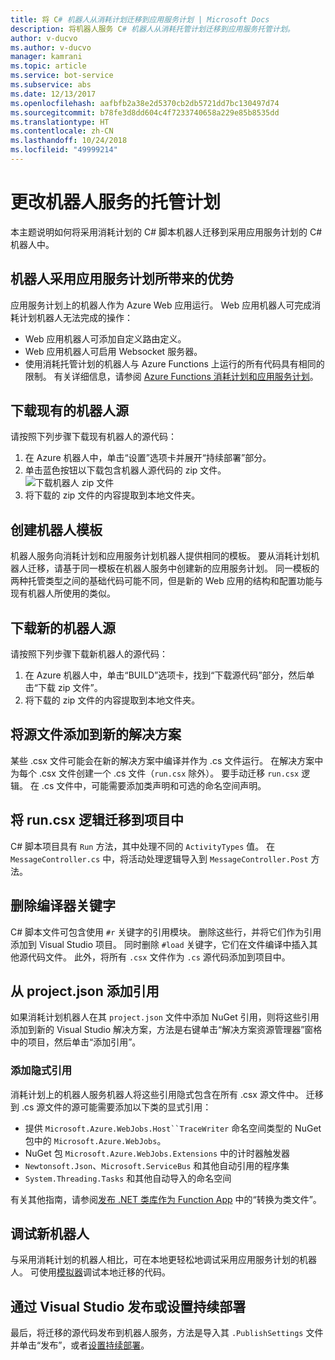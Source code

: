 ```yaml
---
title: 将 C# 机器人从消耗计划迁移到应用服务计划 | Microsoft Docs
description: 将机器人服务 C# 机器人从消耗托管计划迁移到应用服务托管计划。
author: v-ducvo
ms.author: v-ducvo
manager: kamrani
ms.topic: article
ms.service: bot-service
ms.subservice: abs
ms.date: 12/13/2017
ms.openlocfilehash: aafbfb2a38e2d5370cb2db5721dd7bc130497d74
ms.sourcegitcommit: b78fe3d8dd604c4f7233740658a229e85b8535dd
ms.translationtype: HT
ms.contentlocale: zh-CN
ms.lasthandoff: 10/24/2018
ms.locfileid: "49999214"
---
```

# <a name="change-the-hosting-plan-for-your-bot-service"></a>更改机器人服务的托管计划

本主题说明如何将采用消耗计划的 C# 脚本机器人迁移到采用应用服务计划的 C# 机器人中。 

## <a name="advantages-of-a-bot-on-an-app-service-plan"></a>机器人采用应用服务计划所带来的优势

应用服务计划上的机器人作为 Azure Web 应用运行。 Web 应用机器人可完成消耗计划机器人无法完成的操作：

- Web 应用机器人可添加自定义路由定义。
- Web 应用机器人可启用 Websocket 服务器。 
- 使用消耗托管计划的机器人与 Azure Functions 上运行的所有代码具有相同的限制。 有关详细信息，请参阅 <a target='_blank' href='/azure/azure-functions/functions-scale'>Azure Functions 消耗计划和应用服务计划</a>。

## <a name="download-your-existing-bot-source"></a>下载现有的机器人源

请按照下列步骤下载现有机器人的源代码：

1. 在 Azure 机器人中，单击“设置”选项卡并展开“持续部署”部分。  
2. 单击蓝色按钮以下载包含机器人源代码的 zip 文件。  
    ![下载机器人 zip 文件](~/media/continuous-deployment-consumption-download.png)
3. 将下载的 zip 文件的内容提取到本地文件夹。 


## <a name="create-a-bot-template"></a>创建机器人模板

机器人服务向消耗计划和应用服务计划机器人提供相同的模板。 要从消耗计划机器人迁移，请基于同一模板在机器人服务中创建新的应用服务计划。 同一模板的两种托管类型之间的基础代码可能不同，但是新的 Web 应用的结构和配置功能与现有机器人所使用的类似。

## <a name="download-the-new-bot-source"></a>下载新的机器人源

请按照下列步骤下载新机器人的源代码：

1. 在 Azure 机器人中，单击“BUILD”选项卡，找到“下载源代码”部分，然后单击“下载 zip 文件”。 
2. 将下载的 zip 文件的内容提取到本地文件夹。

## <a name="add-source-files-to-new-solution"></a>将源文件添加到新的解决方案

某些 .csx 文件可能会在新的解决方案中编译并作为 .cs 文件运行。 在解决方案中为每个 .csx 文件创建一个 .cs 文件（`run.csx` 除外）。 要手动迁移 `run.csx` 逻辑。 在 .cs 文件中，可能需要添加类声明和可选的命名空间声明。

## <a name="migrate-runcsx-logic-into-your-project"></a>将 run.csx 逻辑迁移到项目中

C# 脚本项目具有 `Run` 方法，其中处理不同的 `ActivityTypes` 值。 在 `MessageController.cs` 中，将活动处理逻辑导入到 `MessageController.Post` 方法。

## <a name="remove-compiler-keywords"></a>删除编译器关键字

C# 脚本文件可包含使用 `#r` 关键字的引用模块。 删除这些行，并将它们作为引用添加到 Visual Studio 项目。 同时删除 `#load` 关键字，它们在文件编译中插入其他源代码文件。 此外，将所有 `.csx` 文件作为 `.cs` 源代码添加到项目中。

## <a name="add-references-from-projectjson"></a>从 project.json 添加引用

如果消耗计划机器人在其 `project.json` 文件中添加 NuGet 引用，则将这些引用添加到新的 Visual Studio 解决方案，方法是右键单击“解决方案资源管理器”窗格中的项目，然后单击“添加引用”。

### <a name="add-references-that-were-implicit"></a>添加隐式引用

消耗计划上的机器人服务机器人将这些引用隐式包含在所有 .csx 源文件中。 迁移到 .cs 源文件的源可能需要添加以下类的显式引用：

- 提供 `Microsoft.Azure.WebJobs.Host``TraceWriter` 命名空间类型的 NuGet 包中的 `Microsoft.Azure.WebJobs`。 
- NuGet 包 `Microsoft.Azure.WebJobs.Extensions` 中的计时器触发器
- `Newtonsoft.Json`、`Microsoft.ServiceBus` 和其他自动引用的程序集
- `System.Threading.Tasks` 和其他自动导入的命名空间

有关其他指南，请参阅<a target='_blank' href='https://blogs.msdn.microsoft.com/appserviceteam/2017/03/16/publishing-a-net-class-library-as-a-function-app/'>发布 .NET 类库作为 Function App</a> 中的“转换为类文件”。

## <a name="debug-your-new-bot"></a>调试新机器人

与采用消耗计划的机器人相比，可在本地更轻松地调试采用应用服务计划的机器人。 可使用[模拟器](bot-service-debug-emulator.md)调试本地迁移的代码。

## <a name="publish-from-visual-studio-or-set-up-continuous-deployment"></a>通过 Visual Studio 发布或设置持续部署

最后，将迁移的源代码发布到机器人服务，方法是导入其 `.PublishSettings` 文件并单击“发布”，或者[设置持续部署](bot-service-debug-bot.md)。
